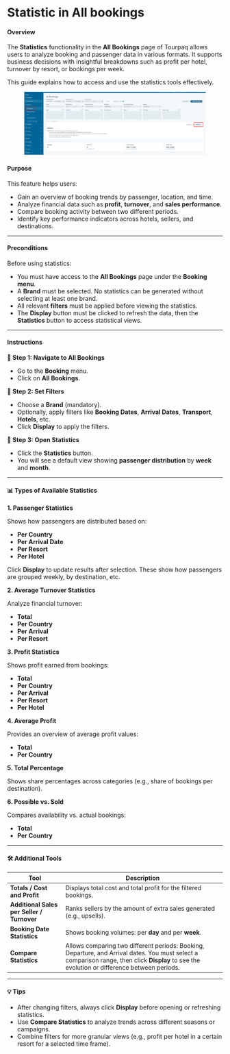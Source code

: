# Statistic in All bookings

#### **Overview**

The **Statistics** functionality in the **All Bookings** page of Tourpaq allows users to analyze booking and passenger data in various formats. It supports business decisions with insightful breakdowns such as profit per hotel, turnover by resort, or bookings per week.

This guide explains how to access and use the statistics tools effectively.

<figure><img src="../../.gitbook/assets/image (13) (1) (1) (1) (1) (1) (1) (1) (1) (1) (1) (1) (1) (1) (1) (1) (1) (1).png" alt=""><figcaption></figcaption></figure>

#### **Purpose**

This feature helps users:

* Gain an overview of booking trends by passenger, location, and time.
* Analyze financial data such as **profit**, **turnover**, and **sales performance**.
* Compare booking activity between two different periods.
* Identify key performance indicators across hotels, sellers, and destinations.

***

#### **Preconditions**

Before using statistics:

* You must have access to the **All Bookings** page under the **Booking menu**.
* A **Brand** must be selected. No statistics can be generated without selecting at least one brand.
* All relevant **filters** must be applied before viewing the statistics.
* The **Display** button must be clicked to refresh the data, then the **Statistics** button to access statistical views.

***

#### **Instructions**

**🔹 Step 1: Navigate to All Bookings**

* Go to the **Booking** menu.
* Click on **All Bookings**.

**🔹 Step 2: Set Filters**

* Choose a **Brand** (mandatory).
* Optionally, apply filters like **Booking Dates**, **Arrival Dates**, **Transport**, **Hotels**, etc.
* Click **Display** to apply the filters.

**🔹 Step 3: Open Statistics**

* Click the **Statistics** button.
* You will see a default view showing **passenger distribution** by **week** and **month**.

***

#### 📊 **Types of Available Statistics**

**1. Passenger Statistics**

Shows how passengers are distributed based on:

* **Per Country**
* **Per Arrival Date**
* **Per Resort**
* **Per Hotel**

Click **Display** to update results after selection. These show how passengers are grouped weekly, by destination, etc.

**2. Average Turnover Statistics**

Analyze financial turnover:

* **Total**
* **Per Country**
* **Per Arrival**
* **Per Resort**

**3. Profit Statistics**

Shows profit earned from bookings:

* **Total**
* **Per Country**
* **Per Arrival**
* **Per Resort**
* **Per Hotel**

**4. Average Profit**

Provides an overview of average profit values:

* **Total**
* **Per Country**

**5. Total Percentage**

Shows share percentages across categories (e.g., share of bookings per destination).

**6. Possible vs. Sold**

Compares availability vs. actual bookings:

* **Total**
* **Per Country**

***

#### 🛠️ **Additional Tools**

| Tool                                       | Description                                                                                                                                                                                   |
| ------------------------------------------ | --------------------------------------------------------------------------------------------------------------------------------------------------------------------------------------------- |
| **Totals / Cost and Profit**               | Displays total cost and total profit for the filtered bookings.                                                                                                                               |
| **Additional Sales per Seller / Turnover** | Ranks sellers by the amount of extra sales generated (e.g., upsells).                                                                                                                         |
| **Booking Date Statistics**                | Shows booking volumes: per **day** and per **week**.                                                                                                                                          |
| **Compare Statistics**                     | Allows comparing two different periods: Booking, Departure, and Arrival dates. You must select a comparison range, then click **Display** to see the evolution or difference between periods. |

***

#### 💡 Tips

* After changing filters, always click **Display** before opening or refreshing statistics.
* Use **Compare Statistics** to analyze trends across different seasons or campaigns.
* Combine filters for more granular views (e.g., profit per hotel in a certain resort for a selected time frame).
